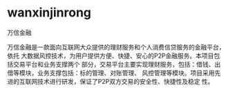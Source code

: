 # wanxinjinrong
万信金融

万信金融是一款面向互联网大众提供的理财服务和个人消费信贷服务的金融平台，依托
大数据风控技术，为用户提供方便、快捷、安心的P2P金融服务。本项目包括交易平台和业务支撑两个
部分，交易平台主要实现理财服务，包括：借钱、出借等模块，业务支撑包括：标的管理、对账管理、
风控管理等模块。项目采用先进的互联网技术进行研发，保证了P2P双方交易的安全性、快捷性及稳定
性。
